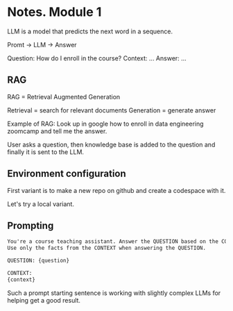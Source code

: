 # Notes. Module 1

LLM is a model that predicts the next word in a sequence.

Promt -> LLM -> Answer

Question: How do I enroll in the course?
Context: ...
Answer: ...

## RAG

RAG = Retrieval Augmented Generation

Retrieval = search for relevant documents
Generation = generate answer

Example of RAG: Look up in google how to enroll in data engineering zoomcamp and tell me the answer.

User asks a question, then knowledge base is added to the question and finally it is sent to the LLM.

## Environment configuration

First variant is to make a new repo on github and create a codespace with it.

Let's try a local variant.

## Prompting

```txt
You're a course teaching assistant. Answer the QUESTION based on the CONTEXT from the FAQ database.
Use only the facts from the CONTEXT when answering the QUESTION.

QUESTION: {question}

CONTEXT: 
{context}
```

Such a prompt starting sentence is working with slightly complex LLMs for helping get a good result.

